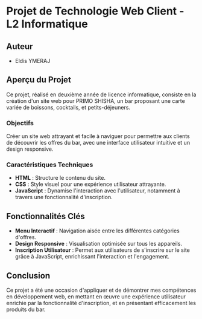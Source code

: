 # Projet de Technologie Web Client - L2 Informatique

## Auteur

- Eldis YMERAJ

## Aperçu du Projet

Ce projet, réalisé en deuxième année de licence informatique, consiste en la création d'un site web pour PRIMO SHISHA, un bar proposant une carte variée de boissons, cocktails, et petits-déjeuners.

### Objectifs

Créer un site web attrayant et facile à naviguer pour permettre aux clients de découvrir les offres du bar, avec une interface utilisateur intuitive et un design responsive.

### Caractéristiques Techniques

- **HTML** : Structure le contenu du site.
- **CSS** : Style visuel pour une expérience utilisateur attrayante.
- **JavaScript** : Dynamise l'interaction avec l'utilisateur, notamment à travers une fonctionnalité d'inscription.

## Fonctionnalités Clés

- **Menu Interactif** : Navigation aisée entre les différentes catégories d'offres.
- **Design Responsive** : Visualisation optimisée sur tous les appareils.
- **Inscription Utilisateur** : Permet aux utilisateurs de s'inscrire sur le site grâce à JavaScript, enrichissant l'interaction et l'engagement.

## Conclusion

Ce projet a été une occasion d'appliquer et de démontrer mes compétences en développement web, en mettant en œuvre une expérience utilisateur enrichie par la fonctionnalité d'inscription, et en présentant efficacement les produits du bar.
